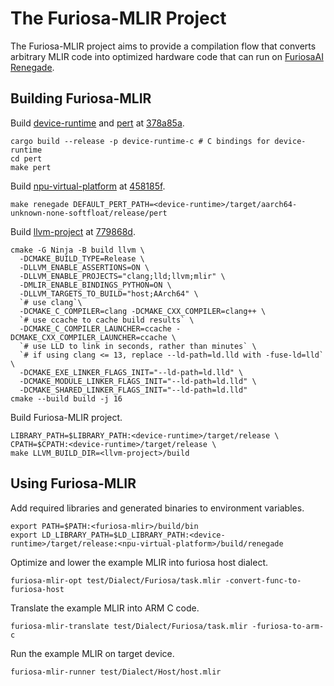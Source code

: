 # The Furiosa-MLIR Project
The Furiosa-MLIR project aims to provide a compilation flow that converts arbitrary MLIR code into optimized hardware code that can run on [FuriosaAI Renegade](https://furiosa.ai/rngd).  

## Building Furiosa-MLIR

Build [device-runtime](https://github.com/furiosa-ai/device-runtime/) and [pert](https://github.com/furiosa-ai/device-runtime/tree/main/pert) at [378a85a](https://github.com/furiosa-ai/device-runtime/commit/378a85ae5add5306c40b224d4fe061a542e21fc3).
```shell
cargo build --release -p device-runtime-c # C bindings for device-runtime
cd pert
make pert
```

Build [npu-virtual-platform](https://github.com/furiosa-ai/npu-virtual-platform) at [458185f](https://github.com/furiosa-ai/npu-virtual-platform/commit/458185f04bae900c347b730b9653cf45e5fe3314).
```shell
make renegade DEFAULT_PERT_PATH=<device-runtime>/target/aarch64-unknown-none-softfloat/release/pert
```

Build [llvm-project](https://github.com/llvm/llvm-project) at [779868d](https://github.com/llvm/llvm-project/commit/779868de6975f6fd0ea17bb9a8e929037d3752d7).
```shell
cmake -G Ninja -B build llvm \
  -DCMAKE_BUILD_TYPE=Release \
  -DLLVM_ENABLE_ASSERTIONS=ON \
  -DLLVM_ENABLE_PROJECTS="clang;lld;llvm;mlir" \
  -DMLIR_ENABLE_BINDINGS_PYTHON=ON \
  -DLLVM_TARGETS_TO_BUILD="host;AArch64" \
  `# use clang`\
  -DCMAKE_C_COMPILER=clang -DCMAKE_CXX_COMPILER=clang++ \
  `# use ccache to cache build results` \
  -DCMAKE_C_COMPILER_LAUNCHER=ccache -DCMAKE_CXX_COMPILER_LAUNCHER=ccache \
  `# use LLD to link in seconds, rather than minutes` \
  `# if using clang <= 13, replace --ld-path=ld.lld with -fuse-ld=lld` \
  -DCMAKE_EXE_LINKER_FLAGS_INIT="--ld-path=ld.lld" \
  -DCMAKE_MODULE_LINKER_FLAGS_INIT="--ld-path=ld.lld" \
  -DCMAKE_SHARED_LINKER_FLAGS_INIT="--ld-path=ld.lld"
cmake --build build -j 16
```

Build Furiosa-MLIR project.
```shell
LIBRARY_PATH=$LIBRARY_PATH:<device-runtime>/target/release \
CPATH=$CPATH:<device-runtime>/target/release \
make LLVM_BUILD_DIR=<llvm-project>/build
```

## Using Furiosa-MLIR

Add required libraries and generated binaries to environment variables. 
```shell
export PATH=$PATH:<furiosa-mlir>/build/bin
export LD_LIBRARY_PATH=$LD_LIBRARY_PATH:<device-runtime>/target/release:<npu-virtual-platform>/build/renegade
```

Optimize and lower the example MLIR into furiosa host dialect. 
```shell
furiosa-mlir-opt test/Dialect/Furiosa/task.mlir -convert-func-to-furiosa-host
```

Translate the example MLIR into ARM C code. 
```shell
furiosa-mlir-translate test/Dialect/Furiosa/task.mlir -furiosa-to-arm-c
```

Run the example MLIR on target device. 
```shell
furiosa-mlir-runner test/Dialect/Host/host.mlir
```
